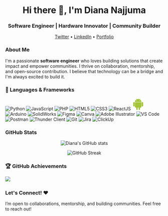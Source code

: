 

<h1 align="center">Hi there 👋, I'm Diana Najjuma</h1>
<h3 align="center">Software Engineer | Hardware Innovator | Community Builder</h3>

<p align="center">
  <a href="https://twitter.com/diana_najjuma">Twitter</a> •
  <a href="https://linkedin.com/in/diana-najjuma-183435189">LinkedIn</a> •
  <a href="https://diananajjumadev.netlify.app">Portfolio</a>
</p>



### About Me

I'm a passionate **software engineer** who loves building solutions that create impact and empower communities. I thrive on collaboration, mentorship, and open-source contribution. I believe that technology can be a bridge and I'm always excited to build it.



### 🧠 Languages & Frameworks
<p align="left">
  <img src="https://cdn.jsdelivr.net/gh/devicons/devicon/icons/python/python-original.svg" alt="Python" width="40" height="40"/>
  <img src="https://cdn.jsdelivr.net/gh/devicons/devicon/icons/javascript/javascript-original.svg" alt="JavaScript" width="40" height="40"/>
  <img src="https://cdn.jsdelivr.net/gh/devicons/devicon/icons/php/php-original.svg" alt="PHP" width="40" height="40"/>
  <img src="https://cdn.jsdelivr.net/gh/devicons/devicon/icons/html5/html5-original.svg" alt="HTML5" width="40" height="40"/>
  <img src="https://cdn.jsdelivr.net/gh/devicons/devicon/icons/css3/css3-original.svg" alt="CSS3" width="40" height="40"/>
  <img src="https://cdn.jsdelivr.net/gh/devicons/devicon/icons/react/react-original.svg" alt="ReactJS" width="40" height="40"/>
  <img src="https://raw.githubusercontent.com/devicons/devicon/master/icons/android/android-original.svg" alt="Android" width="40" height="40"/>
  <img src="https://cdn.jsdelivr.net/gh/devicons/devicon/icons/arduino/arduino-original.svg" alt="Arduino" width="40" height="40"/>
  <img src="https://img.shields.io/badge/SolidWorks-E2211C?logo=solidworks&logoColor=white&style=for-the-badge" alt="SolidWorks"/>
  <img src="https://cdn.jsdelivr.net/gh/devicons/devicon/icons/figma/figma-original.svg" alt="Figma" width="40" height="40"/>
  <img src="https://img.shields.io/badge/Canva-00C4CC?logo=canva&logoColor=white&style=for-the-badge" alt="Canva"/>
  <img src="https://img.shields.io/badge/Adobe%20Illustrator-FF9A00?logo=adobe-illustrator&logoColor=white&style=for-the-badge" alt="Adobe Illustrator"/>
  <img src="https://cdn.jsdelivr.net/gh/devicons/devicon/icons/vscode/vscode-original.svg" alt="VS Code" width="40" height="40"/>
  <img src="https://img.shields.io/badge/Postman-FF6C37?logo=postman&logoColor=white&style=for-the-badge" alt="Postman"/>
  <img src="https://img.shields.io/badge/Thunder%20Client-222?logo=thunderclient&logoColor=white&style=for-the-badge" alt="Thunder Client"/>
  <img src="https://cdn.jsdelivr.net/gh/devicons/devicon/icons/git/git-original.svg" alt="Git" width="40" height="40"/>
  <img src="https://img.shields.io/badge/Jira-0052CC?logo=jira&logoColor=white&style=for-the-badge" alt="Jira"/>
  <img src="https://img.shields.io/badge/ClickUp-7B68EE?logo=clickup&logoColor=white&style=for-the-badge" alt="ClickUp"/>
</p>




### GitHub Stats

<p align="center">
  <img src="https://github-readme-stats.vercel.app/api?username=dnajjuma&show_icons=true&theme=tokyonight" alt="Diana's GitHub stats"/>
</p>

<p align="center">
  <img src="https://github-readme-streak-stats.herokuapp.com/?user=dnajjuma&theme=tokyonight" alt="GitHub Streak"/>
</p>



### 🏆 GitHub Achievements

<p>
  <img src="https://github-profile-trophy.vercel.app/?username=dnajjuma&theme=tokyonight&row=1" />
</p>



### Let's Connect! ❤️

I’m open to collaborations, mentorship, and building communities. Feel free to reach out!


